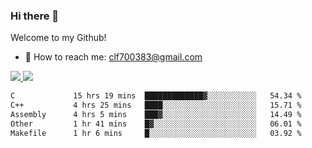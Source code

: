 ### Hi there 👋

<!--
**clingfei/clingfei** is a ✨ _special_ ✨ repository because its `README.md` (this file) appears on your GitHub profile.

Here are some ideas to get you started:

- 🔭 I’m currently working on ...
- 🌱 I’m currently learning ...
- 👯 I’m looking to collaborate on ...
- 🤔 I’m looking for help with ...
- 💬 Ask me about ...
- 📫 How to reach me: ...
- 😄 Pronouns: ...
- ⚡ Fun fact: ...
-->
Welcome to my Github!
- 📧 How to reach me: clf700383@gmail.com

<a href="https://github.com/anuraghazra/github-readme-stats">
  <img src="https://github-readme-stats.vercel.app/api?username=clingfei&count_private=true&show_icons=true&include_all_commits=true&line_height=21&hide_border=true&repo=github-readme-stats" />
</a>
<a href="https://github.com/anuraghazra/convoychat">
  <img src="https://github-readme-stats.vercel.app/api/top-langs/?username=clingfei&hide=Tcl,Perl,Makefile,CSS,HTML,Yacc,Lex,Verilog&langs_count=6&layout=compact&hide_border=true&repo=convoychat" />
</a>

<!--START_SECTION:waka-->

```txt
C             15 hrs 19 mins  █████████████▓░░░░░░░░░░░   54.34 %
C++           4 hrs 25 mins   ████░░░░░░░░░░░░░░░░░░░░░   15.71 %
Assembly      4 hrs 5 mins    ███▓░░░░░░░░░░░░░░░░░░░░░   14.49 %
Other         1 hr 41 mins    █▓░░░░░░░░░░░░░░░░░░░░░░░   06.01 %
Makefile      1 hr 6 mins     █░░░░░░░░░░░░░░░░░░░░░░░░   03.92 %
```

<!--END_SECTION:waka-->

